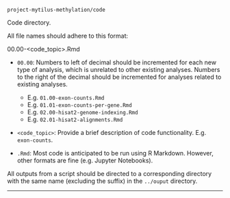 `project-mytilus-methylation/code`

Code directory.

All file names should adhere to this format:

00.00-<code_topic>.Rmd

- `00.00`: Numbers to left of decimal should be incremented for each new type of analysis, which is unrelated to other existing analyses. Numbers to the right of the decimal should be incremented for analyses related to existing analyses.

	- E.g. `01.00-exon-counts.Rmd`
	- E.g. `01.01-exon-counts-per-gene.Rmd`
    - E.g. `02.00-hisat2-genome-indexing.Rmd`
    - E.g. `02.01-hisat2-alignments.Rmd`

- `<code_topic>`: Provide a brief description of code functionality. E.g. `exon-counts`.

- `.Rmd`: Most code is anticipated to be run using R Markdown. However, other formats are fine (e.g. Jupyter Notebooks). 

All outputs from a script should be directed to a corresponding directory with the same name (excluding the suffix) in the `../ouput` directory.

---